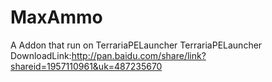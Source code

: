 # MaxAmmo
A Addon that run on TerrariaPELauncher
TerrariaPELauncher DownloadLink:http://pan.baidu.com/share/link?shareid=1957110961&uk=487235670
